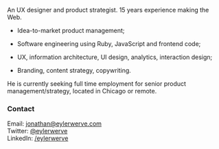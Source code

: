 An UX designer and product strategist. 15 years experience making the Web.

- Idea-to-market product management;

- Software engineering using Ruby, JavaScript and frontend code;

- UX, information architecture, UI design, analytics, interaction design;

- Branding, content strategy, copywriting.

He is currently seeking full time employment for senior product management/strategy, located in Chicago or remote.

### Contact

Email: jonathan@eylerwerve.com
<br>Twitter: [@eylerwerve](https://twitter.com/EylerWerve)
<br>LinkedIn: [/eylerwerve](https://www.linkedin.com/in/eylerwerve)

